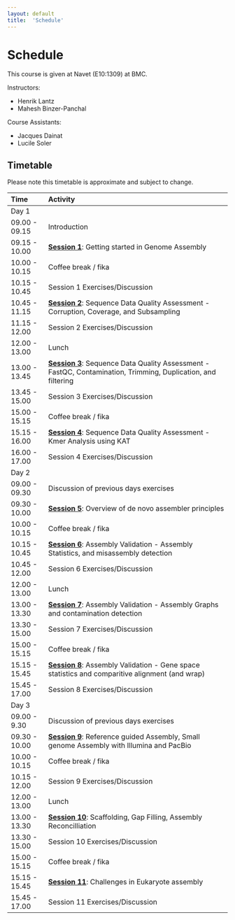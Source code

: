 ```yaml
---
layout: default
title:  'Schedule'
---
```


# Schedule

This course is given at Navet (E10:1309) at BMC.

Instructors:
* Henrik Lantz
* Mahesh Binzer-Panchal

Course Assistants:
* Jacques Dainat
* Lucile Soler

## Timetable

Please note this timetable is approximate and subject to change.

 Time | Activity
:-------------|:----------------
Day 1                 |
09.00 - 09.15         | Introduction
09.15 - 10.00         | [**Session 1**](lectures/session_1): Getting started in Genome Assembly
10.00 - 10.15         | Coffee break / fika
10.15 - 10.45         | Session 1 Exercises/Discussion
10.45 - 11.15         | [**Session 2**](lectures/session_2.md): Sequence Data Quality Assessment - Corruption, Coverage, and Subsampling
11.15 - 12.00         | Session 2 Exercises/Discussion
12.00 - 13.00         | Lunch
13.00 - 13.45         | [**Session 3**](lectures/session_3.md): Sequence Data Quality Assessment - FastQC, Contamination, Trimming, Duplication, and filtering
13.45 - 15.00         | Session 3 Exercises/Discussion
15.00 - 15.15         | Coffee break / fika
15.15 - 16.00         | [**Session 4**](lectures/session_4.md): Sequence Data Quality Assessment - Kmer Analysis using KAT
16.00 - 17.00         | Session 4 Exercises/Discussion
Day 2                 |
09.00 - 09.30         | Discussion of previous days exercises
09.30 - 10.00         | [**Session 5**](lectures/session_5.md): Overview of de novo assembler principles
10.00 - 10.15         | Coffee break / fika
10.15 - 10.45         | [**Session 6**](lectures/session_6.md): Assembly Validation - Assembly Statistics, and misassembly detection
10.45 - 12.00         | Session 6 Exercises/Discussion
12.00 - 13.00         | Lunch
13.00 - 13.30         | [**Session 7**](lectures/session_7.md): Assembly Validation - Assembly Graphs and contamination detection
13.30 - 15.00         | Session 7 Exercises/Discussion 
15.00 - 15.15         | Coffee break / fika
15.15 - 15.45         | [**Session 8**](lectures/session_8.md): Assembly Validation - Gene space statistics and comparitive alignment (and wrap)
15.45 - 17.00         | Session 8 Exercises/Discussion
Day 3                 |
09.00 - 9.30          | Discussion of previous days exercises
09.30 - 10.00         | [**Session 9**](lectures/session_9.md): Reference guided Assembly, Small genome Assembly with Illumina and PacBio
10.00 - 10.15         | Coffee break / fika
10.15 - 12.00         | Session 9 Exercises/Discussion
12.00 - 13.00         | Lunch
13.00 - 13.30         | [**Session 10**](lectures/session_10.md): Scaffolding, Gap Filling, Assembly Reconcilliation
13.30 - 15.00         | Session 10 Exercises/Discussion
15.00 - 15.15         | Coffee break / fika
15.15 - 15.45         | [**Session 11**](lectures/session_11.md): Challenges in Eukaryote assembly
15.45 - 17.00         | Session 11 Exercises/Discussion
